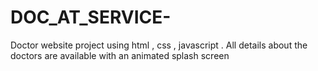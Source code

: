 # DOC_AT_SERVICE-
Doctor website project using html , css , javascript . All details about the doctors are available with an animated splash screen
